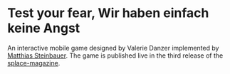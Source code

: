 # Test your fear, Wir haben einfach keine Angst

An interactive mobile game designed by Valerie Danzer implemented by [Matthias Steinbauer](https://steinbauer.org/). The game is published live in the third release of the [splace-magazine](http://www.splace-magazine.com/).


